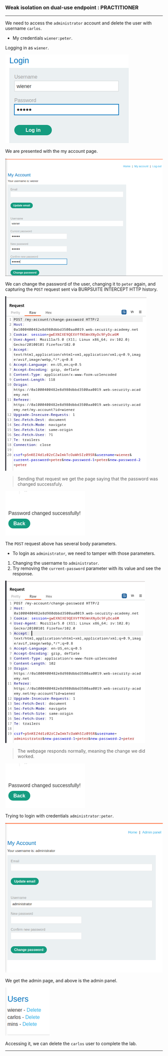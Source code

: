 
### Weak isolation on dual-use endpoint : PRACTITIONER

---

We need to access the `administrator` account and delete the user with username `carlos`. 
- My credentials `wiener:peter`.

Logging in as `wiener`.

![wiener-login](./screenshots/wiener-login.png)

We are presented with the my account page.

![lab7-account](./screenshots/lab7-my-account.png)

We can change the password of the user, changing it to `peter` again, and capturing the `POST` request sent via BURPSUITE INTERCEPT HTTP history.

![lab7-req](./screenshots/lab7-req.png)

> Sending that request we get the page saying that the password was changed successfuly.

![pass-changed](./screenshots/pass-changed.png)

The `POST` request above has several body parameters.
- To login as `administrator`, we need to tamper with those parameters.

1. Changing the username to `administrator`.
2. Try removing the `current-password` parameter with its value and see the response.

![lab7-req-new](./screenshots/lab7-new-req.png)

> The webpage responds normally, meaning the change we did worked.

![pass-changed](./screenshots/pass-changed.png)

Trying to login with credentials `administrator:peter`.

![admin](./screenshots/admin.png)

We get the admin page, and above is the admin panel.

![lab7-carlos](./screenshots/lab6-carlos.png)

Accessing it, we can delete the `carlos` user to complete the lab.

---

